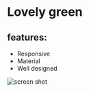 # Lovely green
## features:
* Responsive
* Material
* Well designed


![screen shot](http://oi68.tinypic.com/15p1mi1.jpg)
